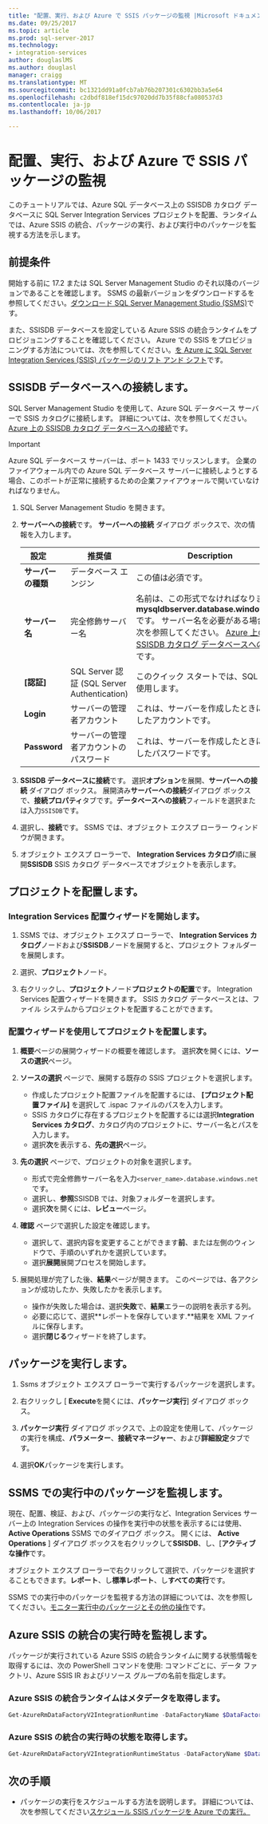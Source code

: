 ```yaml
---
title: "配置、実行、および Azure で SSIS パッケージの監視 |Microsoft ドキュメント"
ms.date: 09/25/2017
ms.topic: article
ms.prod: sql-server-2017
ms.technology:
- integration-services
author: douglaslMS
ms.author: douglasl
manager: craigg
ms.translationtype: MT
ms.sourcegitcommit: bc1321dd91a0fcb7ab76b207301c6302bb3a5e64
ms.openlocfilehash: c2dbdf818ef15dc97020dd7b35f88cfa080537d3
ms.contentlocale: ja-jp
ms.lasthandoff: 10/06/2017

---
```

# <a name="deploy-run-and-monitor-an-ssis-package-on-azure"></a>配置、実行、および Azure で SSIS パッケージの監視
このチュートリアルでは、Azure SQL データベース上の SSISDB カタログ データベースに SQL Server Integration Services プロジェクトを配置、ランタイムでは、Azure SSIS の統合、パッケージの実行、および実行中のパッケージを監視する方法を示します。

## <a name="prerequisites"></a>前提条件

開始する前に 17.2 または SQL Server Management Studio のそれ以降のバージョンであることを確認します。 SSMS の最新バージョンをダウンロードするを参照してください。[ダウンロード SQL Server Management Studio (SSMS)](https://docs.microsoft.com/sql/ssms/download-sql-server-management-studio-ssms)です。

また、SSISDB データベースを設定している Azure SSIS の統合ランタイムをプロビジョニングすることを確認してください。 Azure での SSIS をプロビジョニングする方法については、次を参照してください。[を Azure に SQL Server Integration Services (SSIS) パッケージのリフト アンド シフト](https://docs.microsoft.com/en-us/azure/tutorial-deploy-ssis-packages-azure)です。

## <a name="connect-to-the-ssisdb-database"></a>SSISDB データベースへの接続します。

SQL Server Management Studio を使用して、Azure SQL データベース サーバーで SSIS カタログに接続します。 詳細については、次を参照してください。 [Azure 上の SSISDB カタログ データベースへの接続](ssis-azure-connect-to-catalog-database.md)です。

> [!IMPORTANT]
> Azure SQL データベース サーバーは、ポート 1433 でリッスンします。 企業のファイアウォール内での Azure SQL データベース サーバーに接続しようとする場合、このポートが正常に接続するための企業ファイアウォールで開いていなければなりません。

1. SQL Server Management Studio を開きます。

2. **サーバーへの接続**です。 **サーバーへの接続** ダイアログ ボックスで、次の情報を入力します。

   | 設定       | 推奨値 | Description | 
   | ------------ | ------------------ | ------------------------------------------------- | 
   | **サーバーの種類** | データベース エンジン | この値は必須です。 |
   | **サーバー名** | 完全修飾サーバー名 | 名前は、この形式でなければなりません: **mysqldbserver.database.windows.net**です。 サーバー名を必要がある場合は、次を参照してください。 [Azure 上の SSISDB カタログ データベースへの接続](ssis-azure-connect-to-catalog-database.md)です。 |
   | **[認証]** | SQL Server 認証 (SQL Server Authentication) | このクイック スタートでは、SQL 認証を使用します。 |
   | **Login** | サーバーの管理者アカウント | これは、サーバーを作成したときに指定したアカウントです。 |
   | **Password** | サーバーの管理者アカウントのパスワード | これは、サーバーを作成したときに指定したパスワードです。 |

3. **SSISDB データベースに接続**です。 選択**オプション**を展開、**サーバーへの接続** ダイアログ ボックス。 展開済み**サーバーへの接続**ダイアログ ボックスで、**接続プロパティ**タブです。**データベースへの接続**フィールドを選択または入力`SSISDB`です。

4. 選択し、**接続**です。 SSMS では、オブジェクト エクスプ ローラー ウィンドウが開きます。 

5. オブジェクト エクスプ ローラーで、 **Integration Services カタログ**順に展開**SSISDB** SSIS カタログ データベースでオブジェクトを表示します。

## <a name="deploy-a-project"></a>プロジェクトを配置します。

### <a name="start-the-integration-services-deployment-wizard"></a>Integration Services 配置ウィザードを開始します。
1. SSMS では、オブジェクト エクスプ ローラーで、 **Integration Services カタログ**ノードおよび**SSISDB**ノードを展開すると、プロジェクト フォルダーを展開します。

2.  選択、**プロジェクト**ノード。

3.  右クリックし、**プロジェクト**ノード**プロジェクトの配置**です。 Integration Services 配置ウィザードを開きます。 SSIS カタログ データベースとは、ファイル システムからプロジェクトを配置することができます。

### <a name="deploy-a-project-with-the-deployment-wizard"></a>配置ウィザードを使用してプロジェクトを配置します。
1. **概要**ページの展開ウィザードの概要を確認します。 選択**次**を開くには、**ソースの選択**ページ。

2. **ソースの選択** ページで、展開する既存の SSIS プロジェクトを選択します。
    -   作成したプロジェクト配置ファイルを配置するには、 **[プロジェクト配置ファイル]** を選択して .ispac ファイルのパスを入力します。
    -   SSIS カタログに存在するプロジェクトを配置するには選択**Integration Services カタログ**、カタログ内のプロジェクトに、サーバー名とパスを入力します。
    -   選択**次**を表示する、**先の選択**ページ。
  
3.  **先の選択** ページで、プロジェクトの対象を選択します。
    -   形式で完全修飾サーバー名を入力`<server_name>.database.windows.net`です。
    -   選択し、**参照**SSISDB では、対象フォルダーを選択します。
    -   選択**次**を開くには、**レビュー**ページ。  
  
4.  **確認** ページで選択した設定を確認します。
    -   選択して、選択内容を変更することができます**前**、または左側のウィンドウで、手順のいずれかを選択しています。
    -   選択**展開**展開プロセスを開始します。
  
5.  展開処理が完了した後、**結果**ページが開きます。 このページでは、各アクションが成功したか、失敗したかを表示します。
    -   操作が失敗した場合は、選択**失敗**で、**結果**エラーの説明を表示する列。
    -   必要に応じて、選択**レポートを保存しています.**結果を XML ファイルに保存します。
    -   選択**閉じる**ウィザードを終了します。

## <a name="run-a-package"></a>パッケージを実行します。

1. Ssms オブジェクト エクスプ ローラーで実行するパッケージを選択します。

2. 右クリックし [ **Execute**を開くには、**パッケージ実行**] ダイアログ ボックス。

3.  **パッケージ実行** ダイアログ ボックスで、上の設定を使用して、パッケージの実行を構成、**パラメーター**、**接続マネージャー**、および**詳細設定**タブです。

4.  選択**OK**パッケージを実行します。

## <a name="monitor-the-running-package-in-ssms"></a>SSMS での実行中のパッケージを監視します。

現在、配置、検証、および、パッケージの実行など、Integration Services サーバー上の Integration Services の操作を実行中の状態を表示するには使用、 **Active Operations** SSMS でのダイアログ ボックス。 開くには、 **Active Operations** ] ダイアログ ボックスを右クリックして**SSISDB**、し、[**アクティブな操作**です。

オブジェクト エクスプ ローラーで右クリックして選択で、パッケージを選択することもできます。**レポート**、し**標準レポート**、し**すべての実行**です。

SSMS での実行中のパッケージを監視する方法の詳細については、次を参照してください。[モニター実行中のパッケージとその他の操作](https://docs.microsoft.com/en-us/sql/integration-services/performance/monitor-running-packages-and-other-operations)です。

## <a name="monitor-the-azure-ssis-integration-runtime"></a>Azure SSIS の統合の実行時を監視します。

パッケージが実行されている Azure SSIS の統合ランタイムに関する状態情報を取得するには、次の PowerShell コマンドを使用: コマンドごとに、データ ファクトリ、Azure SSIS IR およびリソース グループの名前を指定します。

### <a name="get-metadata-about-the-azure-ssis-integration-runtime"></a>Azure SSIS の統合ランタイムはメタデータを取得します。

```powershell
Get-AzureRmDataFactoryV2IntegrationRuntime -DataFactoryName $DataFactoryName -Name $AzureSsisIRName -ResourceGroupName $ResourceGroupName
```

### <a name="get-the-status-of-the-azure-ssis-integration-runtime"></a>Azure SSIS の統合の実行時の状態を取得します。

```powershell
Get-AzureRmDataFactoryV2IntegrationRuntimeStatus -DataFactoryName $DataFactoryName -Name $AzureSsisIRName -ResourceGroupName $ResourceGroupName
```

## <a name="next-steps"></a>次の手順
- パッケージの実行をスケジュールする方法を説明します。 詳細については、次を参照してください[スケジュール SSIS パッケージを Azure での実行。](ssis-azure-schedule-packages.md)

